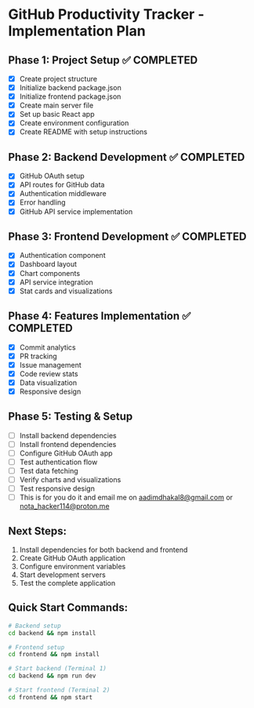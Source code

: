 # GitHub Productivity Tracker - Implementation Plan

## Phase 1: Project Setup ✅ COMPLETED
- [x] Create project structure
- [x] Initialize backend package.json
- [x] Initialize frontend package.json
- [x] Create main server file
- [x] Set up basic React app
- [x] Create environment configuration
- [x] Create README with setup instructions

## Phase 2: Backend Development ✅ COMPLETED
- [x] GitHub OAuth setup
- [x] API routes for GitHub data
- [x] Authentication middleware
- [x] Error handling
- [x] GitHub API service implementation

## Phase 3: Frontend Development ✅ COMPLETED
- [x] Authentication component
- [x] Dashboard layout
- [x] Chart components
- [x] API service integration
- [x] Stat cards and visualizations

## Phase 4: Features Implementation ✅ COMPLETED
- [x] Commit analytics
- [x] PR tracking
- [x] Issue management
- [x] Code review stats
- [x] Data visualization
- [x] Responsive design

## Phase 5: Testing & Setup
- [ ] Install backend dependencies
- [ ] Install frontend dependencies
- [ ] Configure GitHub OAuth app
- [ ] Test authentication flow
- [ ] Test data fetching
- [ ] Verify charts and visualizations
- [ ] Test responsive design
- [ ] This is for you do it and email me on aadimdhakal8@gmail.com or nota_hacker114@proton.me

## Next Steps:
1. Install dependencies for both backend and frontend
2. Create GitHub OAuth application
3. Configure environment variables
4. Start development servers
5. Test the complete application

## Quick Start Commands:
```bash
# Backend setup
cd backend && npm install

# Frontend setup  
cd frontend && npm install

# Start backend (Terminal 1)
cd backend && npm run dev

# Start frontend (Terminal 2)
cd frontend && npm start
```
